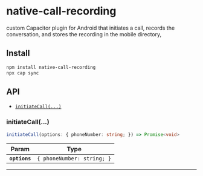 # native-call-recording

custom Capacitor plugin for Android that initiates a call, records the conversation, and stores the recording in the mobile directory,

## Install

```bash
npm install native-call-recording
npx cap sync
```

## API

<docgen-index>

* [`initiateCall(...)`](#initiatecall)

</docgen-index>

<docgen-api>
<!--Update the source file JSDoc comments and rerun docgen to update the docs below-->

### initiateCall(...)

```typescript
initiateCall(options: { phoneNumber: string; }) => Promise<void>
```

| Param         | Type                                  |
| ------------- | ------------------------------------- |
| **`options`** | <code>{ phoneNumber: string; }</code> |

--------------------

</docgen-api>
